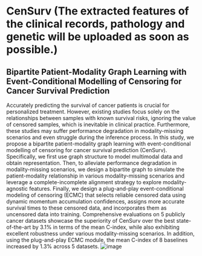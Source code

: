 # CenSurv (The extracted features of the clinical records, pathology and genetic will be uploaded as soon as possible.)
## Bipartite Patient-Modality Graph Learning with Event-Conditional Modelling of Censoring for Cancer Survival Prediction
Accurately predicting the survival of cancer patients is crucial for personalized treatment. However, existing studies focus solely on the relationships between samples with known survival risks, ignoring the value of censored samples, which is inevitable in clinical practice. Furthermore, these studies may suffer performance degradation in modality-missing scenarios and even struggle during the inference process. In this study, we propose a bipartite patient-modality graph learning with event-conditional modelling of censoring for cancer survival prediction (CenSurv). Specifically, we first use graph structure to model multimodal data and obtain representation. Then, to alleviate performance degradation in modality-missing scenarios, we design a bipartite graph to simulate the patient-modality relationship in various modality-missing scenarios and leverage a complete-incomplete alignment strategy to explore modality-agnostic features. Finally, we design a plug-and-play event-conditional modeling of censoring (ECMC) that selects reliable censored data using dynamic momentum accumulation confidences, assigns more accurate survival times to these censored data, and incorporates them as uncensored data into training. Comprehensive evaluations on 5 publicly cancer datasets showcase the superiority of CenSurv over the best state-of-the-art by 3.1% in terms of the mean C-index, while also exhibiting excellent robustness under various modality-missing scenarios. In addition, using the plug-and-play ECMC module, the mean C-index of 8 baselines increased by 1.3% across 5 datasets.
![image](https://github.com/user-attachments/assets/d021d1a1-493c-411e-b918-d4ff1d8cc98e)




